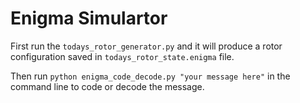 # Enigma Simulartor

First run the `todays_rotor_generator.py` and it will produce a rotor configuration saved in `todays_rotor_state.enigma` file.

Then run `python enigma_code_decode.py "your message here"` in the command line to code or decode the message.
